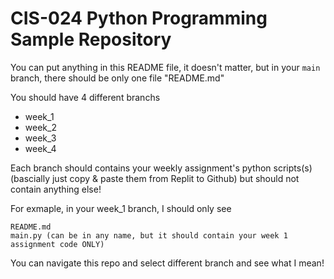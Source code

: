 # CIS-024 Python Programming Sample Repository

You can put anything in this README file, it doesn't matter, but in your `main` branch, there should be only one file "README.md"

You should have 4 different branchs

- week_1
- week_2
- week_3
- week_4

Each branch should contains your weekly assignment's python scripts(s) (bascially just copy & paste them from Replit to Github) but should not contain anything else!

For exmaple, in your week_1 branch, I should only see

```
README.md
main.py (can be in any name, but it should contain your week 1 assignment code ONLY)
```

You can navigate this repo and select different branch and see what I mean!
